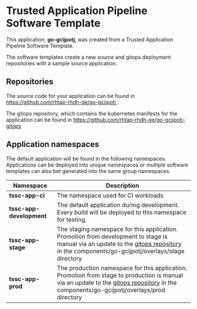 # Trusted Application Pipeline Software Template

This application, **go-gcijpotj**, was created from a Trusted Application Pipeline Software Template.

The software templates create a new source and gitops deployment repositories with a sample source application. 

## Repositories

The source code for your application can be found in [https://github.com/rhtap-rhdh-qe/go-gcijpotj ](https://github.com/rhtap-rhdh-qe/go-gcijpotj ).
 
The gitops repository, which contains the kubernetes manifests for the application can be found in 
[https://github.com/rhtap-rhdh-qe/go-gcijpotj-gitops ](https://github.com/rhtap-rhdh-qe/go-gcijpotj-gitops ) 

## Application namespaces 

The default application will be found in the following namespaces. Applications can be deployed into unique namespaces or multiple software templates can also bet generated into the same group namespaces.  

|  Namespace   |  Description   |  
| -------- | -------- |
| **tssc-app-ci** | The namespace used for CI workloads |
| **tssc-app-development** | The default application during development. Every build will be deployed to this namespace for testing. |
| **tssc-app-stage** | The staging namespace for this application. Promotion from development to stage is manual via an update to the [gitops repository](https://github.com/rhtap-rhdh-qe/go-gcijpotj-gitops ) in the components/go-gcijpotj/overlays/stage directory |
| **tssc-app-prod** | The production namespace for this application. Promotion from stage to production is manual via an update to the [gitops repository](https://github.com/rhtap-rhdh-qe/go-gcijpotj-gitops ) in the components/go-gcijpotj/overlays/prod directory |